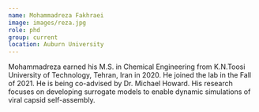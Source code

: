 ```yaml
---
name: Mohammadreza Fakhraei 
image: images/reza.jpg
role: phd
group: current
location: Auburn University
---
```


Mohammadreza earned his M.S. in Chemical Engineering from K.N.Toosi University of Technology, Tehran, Iran in 2020. He joined the lab in the Fall of 2021. He is being co-advised by Dr. Michael Howard. His research focuses on developing surrogate models to enable dynamic simulations of viral capsid self-assembly. 
